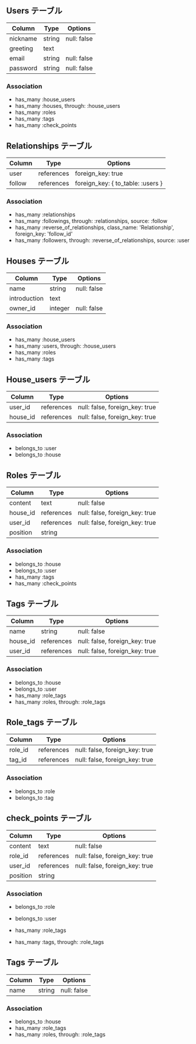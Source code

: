 ## Users テーブル
| Column    | Type   | Options     |
| --------- | ------ | ----------- |
| nickname  | string | null: false |
| greeting  | text   |             |
| email     | string | null: false |
| password  | string | null: false |

### Association
- has_many :house_users
- has_many :houses, through: :house_users
- has_many :roles
- has_many :tags
- has_many :check_points



## Relationships テーブル
| Column | Type       | Options                           |
| ------ | ---------- | --------------------------------- |
| user   | references | foreign_key: true                 |
| follow | references | foreign_key: { to_table: :users } |

### Association
- has_many :relationships
- has_many :followings, through: :relationships, source: :follow
- has_many :reverse_of_relationships, class_name: 'Relationship', foreign_key: 'follow_id'
- has_many :followers, through: :reverse_of_relationships, source: :user



## Houses テーブル
| Column       | Type    | Options     |
| ------------ | ------- | ------------|
| name         | string  | null: false |
| introduction | text    |             |
| owner_id     | integer | null: false |

### Association
- has_many :house_users
- has_many :users, through: :house_users
- has_many :roles
- has_many :tags



## House_users テーブル
| Column    | Type       | Options                        |
| --------- | ---------- | ------------------------------ |
| user_id   | references | null: false, foreign_key: true |
| house_id  | references | null: false, foreign_key: true |

### Association
- belongs_to :user
- belongs_to :house



## Roles テーブル
| Column   | Type       | Options                        |
| -------- | ---------- | ------------------------------ |
| content  | text       | null: false                    |
| house_id | references | null: false, foreign_key: true | 
| user_id  | references | null: false, foreign_key: true |  
| position | string     |                                |

### Association
- belongs_to :house
- belongs_to :user
- has_many :tags
- has_many :check_points



## Tags テーブル
| Column   | Type       | Options                        |
| ---------| ---------- | ------------------------------ |
| name     | string     | null: false                    |
| house_id | references | null: false, foreign_key: true |
| user_id  | references | null: false, foreign_key: true |  

### Association
- belongs_to :house
- belongs_to :user
- has_many :role_tags
- has_many :roles, through: :role_tags



## Role_tags テーブル
| Column  | Type       | Options                        |
| ------- | ---------- | ------------------------------ |
| role_id | references | null: false, foreign_key: true |
| tag_id  | references | null: false, foreign_key: true |

### Association
- belongs_to :role
- belongs_to :tag



## check_points テーブル
| Column      | Type       | Options                        |
| ----------- | ---------- | ------------------------------ |
| content     | text       | null: false                    |
| role_id     | references | null: false, foreign_key: true |
| user_id     | references | null: false, foreign_key: true | 
| position    | string     |                                |

### Association
- belongs_to :role
- belongs_to :user












- has_many :role_tags
- has_many :tags, through: :role_tags








## Tags テーブル

| Column | Type   | Options     |
| -------| ------ | ----------- |
| name   | string | null: false |

### Association
- belongs_to :house
- has_many :role_tags
- has_many :roles, through: :role_tags
